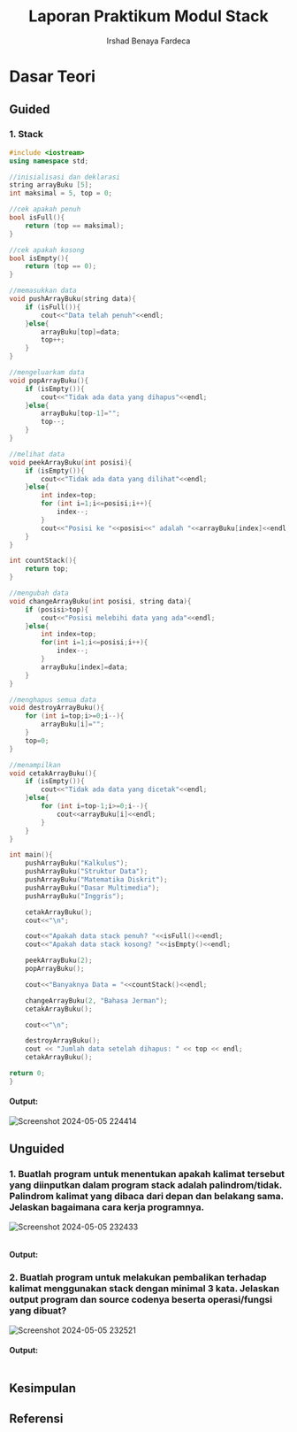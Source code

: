 # <h1 align="center">Laporan Praktikum Modul Stack</h1>
<p align="center">Irshad Benaya Fardeca</p>

# Dasar Teori


## Guided 
### 1. Stack
```C++
#include <iostream>
using namespace std;

//inisialisasi dan deklarasi
string arrayBuku [5];
int maksimal = 5, top = 0;

//cek apakah penuh
bool isFull(){
    return (top == maksimal);
}

//cek apakah kosong
bool isEmpty(){
    return (top == 0);
}

//memasukkan data
void pushArrayBuku(string data){
    if (isFull()){
        cout<<"Data telah penuh"<<endl;
    }else{
        arrayBuku[top]=data;
        top++;
    }
}

//mengeluarkam data
void popArrayBuku(){
    if (isEmpty()){
        cout<<"Tidak ada data yang dihapus"<<endl;
    }else{
        arrayBuku[top-1]="";
        top--;
    }
}

//melihat data
void peekArrayBuku(int posisi){
    if (isEmpty()){
        cout<<"Tidak ada data yang dilihat"<<endl;
    }else{
        int index=top;
        for (int i=1;i<=posisi;i++){
            index--;
        }
        cout<<"Posisi ke "<<posisi<<" adalah "<<arrayBuku[index]<<endl;
    }
}

int countStack(){
    return top;
}

//mengubah data
void changeArrayBuku(int posisi, string data){
    if (posisi>top){
        cout<<"Posisi melebihi data yang ada"<<endl;
    }else{
        int index=top;
        for(int i=1;i<=posisi;i++){
            index--;
        }
        arrayBuku[index]=data;
    }
}

//menghapus semua data
void destroyArrayBuku(){
    for (int i=top;i>=0;i--){
        arrayBuku[i]="";
    }
    top=0;
}

//menampilkan
void cetakArrayBuku(){
    if (isEmpty()){
        cout<<"Tidak ada data yang dicetak"<<endl;
    }else{
        for (int i=top-1;i>=0;i--){
            cout<<arrayBuku[i]<<endl;
        }
    }
}

int main(){
    pushArrayBuku("Kalkulus");
    pushArrayBuku("Struktur Data");
    pushArrayBuku("Matematika Diskrit");
    pushArrayBuku("Dasar Multimedia");
    pushArrayBuku("Inggris");

    cetakArrayBuku();
    cout<<"\n";

    cout<<"Apakah data stack penuh? "<<isFull()<<endl;
    cout<<"Apakah data stack kosong? "<<isEmpty()<<endl;

    peekArrayBuku(2);
    popArrayBuku();

    cout<<"Banyaknya Data = "<<countStack()<<endl;

    changeArrayBuku(2, "Bahasa Jerman");
    cetakArrayBuku();

    cout<<"\n";

    destroyArrayBuku();
    cout << "Jumlah data setelah dihapus: " << top << endl;
    cetakArrayBuku();

return 0;
}
```
#### Output:
![Screenshot 2024-05-05 224414](https://github.com/Cryoschr/Struktur-Data-Assigment/assets/161663646/90f09502-1764-49e7-952e-4b629a14abb9)




## Unguided
### 1. Buatlah program untuk menentukan apakah kalimat tersebut yang diinputkan dalam program stack adalah palindrom/tidak. Palindrom kalimat yang dibaca dari depan dan belakang sama. Jelaskan bagaimana cara kerja programnya.
![Screenshot 2024-05-05 232433](https://github.com/Cryoschr/Struktur-Data-Assigment/assets/161663646/80b36eb0-1c66-4d10-93e3-48e8518388f8)

```C++

```
#### Output:

### 2. Buatlah program untuk melakukan pembalikan terhadap kalimat menggunakan stack dengan minimal 3 kata. Jelaskan output program dan source codenya beserta operasi/fungsi yang dibuat?
![Screenshot 2024-05-05 232521](https://github.com/Cryoschr/Struktur-Data-Assigment/assets/161663646/d385861e-9a75-4d72-b0a1-f3f0cf9b8c6f)

#### Output:
```C++

```

## Kesimpulan

## Referensi

